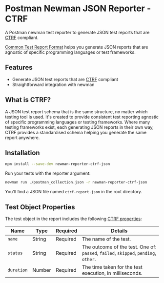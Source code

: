 # Postman Newman JSON Reporter - CTRF

A Postman newman test reporter to generate JSON test reports that are [CTRF](https://ctrf.io) compliant.

[Common Test Report Format](https://ctrf.io) helps you generate JSON reports that are agnostic of specific programming languages or test frameworks.

## Features

- Generate JSON test reports that are [CTRF](https://ctrf.io) compliant
- Straightforward integration with newman

## What is CTRF?

A JSON test report schema that is the same structure, no matter which testing tool is used. It's created to provide consistent test reporting agnostic of specific programming languages or testing frameworks. Where many testing frameworks exist, each generating JSON reports in their own way, CTRF provides a standardised schema helping you generate the same report anywhere.

## Installation

```bash
npm install --save-dev newman-reporter-ctrf-json
```

Run your tests with the reporter argument:

```bash
newman run ./postman_collection.json -r newman-reporter-ctrf-json
```

You'll find a JSON file named `ctrf-report.json` in the root directory.

## Test Object Properties

The test object in the report includes the following [CTRF properties](https://ctrf.io/docs/schema/test):

| Name       | Type   | Required | Details                                                                             |
| ---------- | ------ | -------- | ----------------------------------------------------------------------------------- |
| `name`     | String | Required | The name of the test.                                                               |
| `status`   | String | Required | The outcome of the test. One of: `passed`, `failed`, `skipped`, `pending`, `other`. |
| `duration` | Number | Required | The time taken for the test execution, in milliseconds.                             |
